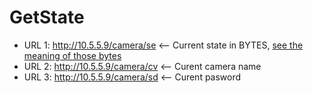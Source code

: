 GetState
========

* URL 1: http://10.5.5.9/camera/se <-- Current state in BYTES, [see the meaning of those bytes](ByteStatus.md)
* URL 2: http://10.5.5.9/camera/cv <-- Curent camera name
* URL 3: http://10.5.5.9/camera/sd <-- Curent pasword
